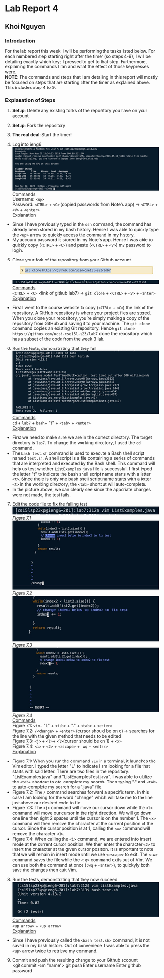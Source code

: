 # Lab Report 4
## Khoi Nguyen
### Introduction
For the lab report this week, I will be performing the tasks listed below. For each numbered step starting right after the timer (so steps 4-9), I will be detailing exactly which keys I pressed to get to that step. Furthermore, explaining the commands I ran and what the effect of those keypresses were. <br>
**NOTE**: The commands and steps that I am detailing in this report will mostly be focused on steps that are starting after the timer as explained above. This includes step 4 to 9. <br>

### Explanation of Steps
1. **Setup**: Delete any existing forks of the repository you have on your account
2. **Setup**: Fork the repository
3. **The real deal**: Start the timer!

4. Log into ieng6 <br>
![image](lab4_1.jpg)<br>
<u> Commands </u> <br>
Username: `<up>` <br>
Password: `<CTRL>` + `<C>` (copied passwords from Note's app) -> `<CTRL>` + `<V>` + `<enter>` <br>
<u> Explanation </u> <br>
- Since I have previously typed in the `ssh` command, the command has already been stored in my bash history. Hence I was able to quickly type the `<up>` arrow to quickly access the command in my history.
- My account password is stored in my Note's app. Hence I was able to quickly copy (`<CTRL>` + `<C>`) and paste (`<CTRL>` + `<V>`) my password to login.

5. Clone your fork of the repository from your Github account <br>
![image](lab4_2.1.jpg)<br>
![image](lab4_2.2.jpg)<br>
<u> Commands </u> <br>
`<CTRL>` + `<C>` <link of github lab7) -> `git clone` +  `<CTRL>` + `<V>` + `<enter>` <br>
<u> Explanation </u> <br>
- First I went to the course website to copy (`<CTRL>` + `<C>`) the link of the repository. A GitHub repository is where your project files are stored. When you clone your repository, you’re simply making a copy of the repository from GitHub and saving it to your machine. The `git clone` command copies an existing Git repository. Hence `git clone https://github.com/ucsd-cse15l-s23/lab7` clone the repository which has a subset of the code from the week 3 lab. 

6. Run the tests, demonstrating that they fail <br>
![image](lab4_3.jpg)<br>
<u> Commands </u> <br>
`cd` + `lab7` + `bash`+ "t" + `<tab>` + `<enter>` <br>
<u> Explanation </u> <br>
- First we need to make sure we are in the correct directory. The target directory is `lab7`. To change the working directory, I used the `cd` command.
- The `bash test.sh` command is used to execute a Bash shell script named `test.sh`. A shell script is a file containing a series of commands that are interpreted and executed by the Bash shell. This command will help us test whether `ListExamples.java` file is successful. I first typed the letter "t" to indicate the bash shell script name starts with a letter `<t>`. Since there is only one bash shell script name starts with a letter `<t>` in the working directory, the `<tab>` shortcut will auto-complete.
- In the picture above, we can clearly see since the apporiate changes were not made, the test fails.

7. Edit the code file to fix the failing test <br>
![image](lab4_6.4.jpg)<br>
*Figure 7.1* <br>
![image](lab4_6.1.jpg)<br>
*Figure 7.2* <br>
![image](lab4_6.2.jpg)<br>
*Figure 7.3* <br>
![image](lab4_6.3.jpg)<br>
*Figure 7.4* <br>
<u> Commands </u> <br>
Figure 7.1: `vim`+ "L" + `<tab>` + "." + `<tab>` + `<enter>` <br>
Figure 7.2: `/<change>` + `<enter>` (cursor should be on c) -> searches for the line with the given method that needs to be edited <br>
Figure 7.3: `<j>` + `<l>`+ `<l>`(cursor should be on 1) + `<x>` <br>
Figure 7.4: `<i>` + `<2>` + `<escape>` + `:wq` + `<enter>` <br>
<u> Explanation </u> <br>
- Figure 7.1: When you run the command `vim` in a terminal, it launches the Vim editor. I typed the letter "L" to indicate I am looking for a file that starts with said letter. There are two files in the repository: "ListExamples.java" and "ListExamplesTest.java". I was able to ultilize the `<tab>` shortcut to ato-complete my search. Then typing "." and `<tab>` to auto-complete my search for a ".java" file. 
- Figure 7.2: The `/` command searches forward a specific term. In this case I am looking for the word "change" which will take me to the line just above our desired code to fix. 
- Figure 7.3: The `<j>` command will move our cursor down while the `<l>` command will move our cursor in the right direction. We will go down one line then right 2 spaces until the cursor is on the number 1. The `<x>` command will then remove the character at the current position of the cursor. Since the cursor position is at 1, calling the `<x>` command will remove the character `<1>`.
- Figure 7.4: When calling the `<i>` command, we are entered into insert mode at the current cursor position. We then enter the character `<2>` to insert the character at the given cursor position. It is important to note that we will remain in insert mode until we use `<escape>` to exit. The `<:w>` command saves the file while the `<:q>` command exits out of Vim. We can use both the command at once (`:wq` + `<enter>`), to quickyly both save the changes then quit Vim.

8. Run the tests, demonstrating that they now succeed <br>
![image](lab4_4.jpg) <br> 
<u> Commands </u> <br>
`<up arrow>` + `<up arrow>` <br>
<u> Explanation </u> <br>
- Since I have previously called the `<bash test.sh>` command, it is not saved in my bash history. Out of conveniece, I was able to press the `<up>` arrow twice to retrieve my command.

9. Commit and push the resulting change to your Github account <br>
<git commit -am “name”>
git push
Enter username
Enter github password


